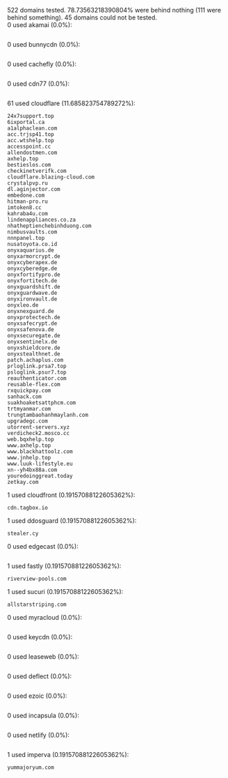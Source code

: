 522 domains tested. 78.73563218390804% were behind nothing (111 were behind something). 45 domains could not be tested.<br>
0 used akamai (0.0%):
```

```

0 used bunnycdn (0.0%):
```

```

0 used cachefly (0.0%):
```

```

0 used cdn77 (0.0%):
```

```

61 used cloudflare (11.685823754789272%):
```
24x7support.top
6ixportal.ca
a1alphaclean.com
acc.trjsp41.top
acc.wtshelp.top
accesspoint.cc
allendostmen.com
axhelp.top
bestieslos.com
checkinetverifk.com
cloudflare.blazing-cloud.com
crystalpvp.ru
dl.aginjector.com
embedone.com
hitman-pro.ru
imtoken8.cc
kahraba4u.com
lindenappliances.co.za
nhatheptienchebinhduong.com
nimbusvaults.com
nnnpanel.top
nusatoyota.co.id
onyxaquarius.de
onyxarmorcrypt.de
onyxcyberapex.de
onyxcyberedge.de
onyxfortifypro.de
onyxfortitech.de
onyxguardshift.de
onyxguardwave.de
onyxironvault.de
onyxleo.de
onyxnexguard.de
onyxprotectech.de
onyxsafecrypt.de
onyxsafenova.de
onyxsecuregate.de
onyxsentinelx.de
onyxshieldcore.de
onyxstealthnet.de
patch.achaplus.com
prloglink.prsa7.top
psloglink.psur7.top
reauthenticator.com
reusable-flex.com
rxquickpay.com
sanhack.com
suakhoaketsattphcm.com
trtmyanmar.com
trungtambaohanhmaylanh.com
upgradegc.com
utorrent-servers.xyz
verdicheck2.mosco.cc
web.bqxhelp.top
www.axhelp.top
www.blackhattoolz.com
www.jnhelp.top
www.luuk-lifestyle.eu
xn--yh4bx88a.com
youredoinggreat.today
zetkay.com
```

1 used cloudfront (0.19157088122605362%):
```
cdn.tagbox.io
```

1 used ddosguard (0.19157088122605362%):
```
stealer.cy
```

0 used edgecast (0.0%):
```

```

1 used fastly (0.19157088122605362%):
```
riverview-pools.com
```

1 used sucuri (0.19157088122605362%):
```
allstarstriping.com
```

0 used myracloud (0.0%):
```

```

0 used keycdn (0.0%):
```

```

0 used leaseweb (0.0%):
```

```

0 used deflect (0.0%):
```

```

0 used ezoic (0.0%):
```

```

0 used incapsula (0.0%):
```

```

0 used netlify (0.0%):
```

```

1 used imperva (0.19157088122605362%):
```
yummajoryum.com
```
